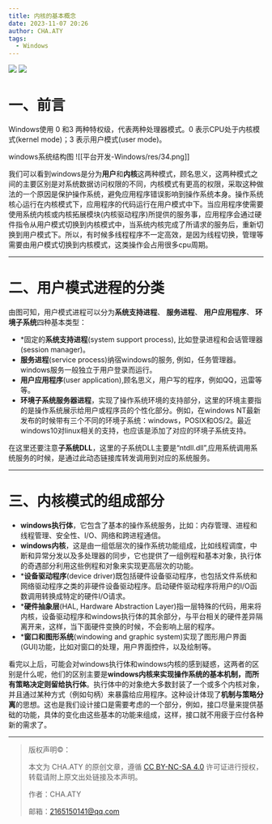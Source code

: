 ```yaml
---
title: 内核的基本概念
date: 2023-11-07 20:26
author: CHA.ATY
tags:
  - Windows
---
```


![](https://img.shields.io/badge/visual_studio-2019-green.svg)
![](https://img.shields.io/badge/Windows10-22H2_19045.3570-green.svg)

# 一、前言

Windows使用 0 和3 两种特权级，代表两种处理器模式。0 表示CPU处于内核模式(kernel mode)；3 表示用户模式(user mode)。

windows系统结构图
![[平台开发-Windows/res/34.png]]

我们可以看到windows是分为**用户**和**内核**这两种模式，顾名思义，这两种模式之间的主要区别是对系统数据访问权限的不同，内核模式有更高的权限，采取这种做法的一个原因是保护操作系统，避免应用程序错误影响到操作系统本身。操作系统核心运行在内核模式下，应用程序的代码运行在用户模式中下。当应用程序使需要使用系统内核或内核拓展模块(内核驱动程序)所提供的服务事，应用程序会通过硬件指令从用户模式切换到内核模式中，当系统内核完成了所请求的服务后，重新切换到用户模式下。所以，有时候多线程程序不一定高效，是因为线程切换，管理等需要由用户模式切换到内核模式，这类操作会占用很多cpu周期。

---

# 二、用户模式进程的分类

由图可知，用户模式进程可以分为**系统支持进程**、 **服务进程**、 **用户应用程序**、 **环境子系统**四种基本类型：
- *固定的**系统支持进程**(system support process), 比如登录进程和会话管理器(session manager)。  
- **服务进程**(service process)纳宿windows的服务, 例如，任务管理器。windows服务一般独立于用户登录而运行。  
- **用户应用程序**(user application),顾名思义，用户写的程序，例如QQ，迅雷等等。  
- **环境子系统服务器进程**，实现了操作系统环境的支持部分，这里的环境主要指的是操作系统展示给用户或程序员的个性化部分。例如，在windows NT最新发布的时候带有三个不同的环境子系统：windows，POSIX和OS/2。最近windows10对linux相关的支持，也应该是添加了对应的环境子系统支持。

在这里还要注意**子系统DLL**，这里的子系统DLL主要是“ntdll.dll”,应用系统调用系统服务的时候，是通过此动态链接库转发调用到对应的系统服务。

---

# 三、内核模式的组成部分

- **windows执行体**，它包含了基本的操作系统服务，比如：内存管理、进程和线程管理、安全性、I/O、网络和跨进程通信。  
- **windows内核**，这是由一组低层次的操作系统功能组成，比如线程调度，中断和异常分发以及多处理器的同步，它也提供了一组例程和基本对象，执行体的奇遇部分利用这些例程和对象来实现更高层次的功能。  
- ***设备驱动程序**(device driver)既包括硬件设备驱动程序，也包括文件系统和网络驱动程序之类的非硬件设备驱动程序。启动硬件驱动程序将用户的I/O函数调用转换成特定的硬件I/O请求。  
- ***硬件抽象层**(HAL, Hardware Abstraction Layer)指一层特殊的代码，用来将内核，设备驱动程序和windows执行体的其余部分，与平台相关的硬件差异隔离开来，这样，当下面硬件变换的时候，不会影响上层的程序。  
- ***窗口和图形系统**(windowing and graphic system)实现了图形用户界面(GUI)功能，比如对窗口的处理，用户界面控件，以及绘制等。

看完以上后，可能会对windows执行体和windows内核的感到疑惑，这两者的区别是什么呢，他们的区别主要是**windows内核来实现操作系统的基本机制，而所有策略决定则留给执行体**。执行体中的对象绝大多数封装了一个或多个内核对象，并且通过某种方式（例如句柄）来暴露给应用程序。这种设计体现了**机制与策略分离**的思想。这也是我们设计接口是需要考虑的一个部分，例如，接口尽量来提供基础的功能，具体的变化由这些基本的功能来组成，这样，接口就不用疲于应付各种新的需求了。

---

> 版权声明©：
>
> 本文为 CHA.ATY 的原创文章，遵循 [CC BY-NC-SA 4.0](https://creativecommons.org/licenses/by-sa/4.0/) 许可证进行授权，转载请附上原文出处链接及本声明。
>
> 作者：CHA.ATY
>
> 邮箱：2165150141@qq.com